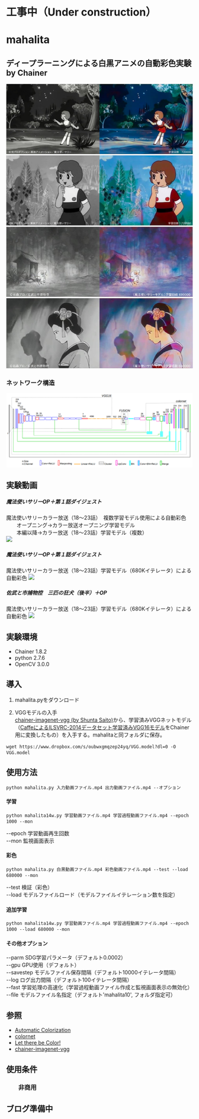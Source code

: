 # 工事中（Under construction）
# mahalita  
## ディープラーニングによる白黒アニメの自動彩色実験　by Chainer  


![代替テキスト](./fig/s01.jpg)
![代替テキスト](./fig/s50.jpg)
![代替テキスト](fig/sb18.jpg)
![代替テキスト](fig/sb17.jpg)

### ネットワーク構造
![代替テキスト](fig/mahalitanet.png)

## 実験動画

#####  魔法使いサリーOP＋第１話ダイジェスト
魔法使いサリーカラー放送（18～23話）　複数学習モデル使用による自動彩色  
　　オープニング→カラー放送オープニング学習モデル  
　　本編以降→カラー放送（18～23話）学習モデル（複数）  
[![](./fig/ys1.jpg)](https://youtu.be/z-HjyQh6nAA)

#####  魔法使いサリーOP＋第１話ダイジェスト
魔法使いサリーカラー放送（18～23話）学習モデル（680Kイテレータ）による自動彩色
[![](./fig/ys2.jpg)](https://youtu.be/V8AjYjXxno0)  

#####  佐武と市捕物控　三匹の狂犬（後半）＋OP  
魔法使いサリーカラー放送（18～23話）学習モデル（680Kイテレータ）による自動彩色
[![](./fig/ys3.jpg)](https://youtu.be/ocU7x-LTvCw)
## 実験環境
* Chainer 1.8.2   
* python 2.7.6
* OpenCV 3.0.0  

## 導入
1. mahalita.pyをダウンロード

2. VGGモデルの入手  
[chainer-imagenet-vgg (by Shunta Saito)](https://github.com/mitmul/chainer-imagenet-vgg)から、学習済みVGGネットモデル（[CaffeによるILSVRC-2014データセット学習済みVGG16モデル](https://gist.github.com/ksimonyan/211839e770f7b538e2d8#file-readme-md)をChainer用に変換したもの）を入手する。mahalitaと同フォルダに保存。  

  ```
 wget https://www.dropbox.com/s/oubwxgmqzep24yq/VGG.model?dl=0 -O VGG.model
 ```

## 使用方法
```
python mahalita.py 入力動画ファイル.mp4 出力動画ファイル.mp4 --オプション
```

#### 学習
```
python mahalita14w.py 学習動画ファイル.mp4 学習過程動画ファイル.mp4 --epoch 1000 --mon
```
 --epoch 学習動画再生回数  
 --mon 監視画面表示

#### 彩色
 ```
 python mahalita.py 白黒動画ファイル.mp4 彩色動画ファイル.mp4 --test --load 680000 --mon
 ```
 --test 検証（彩色）  
 --load モデルファイルロード（モデルファイルイテレーション数を指定）

#### 追加学習
 ```
 python mahalita14w.py 学習動画ファイル.mp4 学習過程動画ファイル.mp4 --epoch 1000 --load 680000 --mon
 ```

#### その他オプション
--parm     SDG学習パラメータ（デフォルト0.0002）  
--gpu      GPU使用（デフォルト）  
--savestep モデルファイル保存間隔（デフォルト10000イテレータ間隔）  
--log      ログ出力間隔（デフォルト100イテレータ間隔）  
--fast     学習処理の高速化（学習過程動画ファイル作成と監視画面表示の無効化）  
--file     モデルファイル名指定（デフォルト'mahalita10', フォルダ指定可）  

## 参照
* [Automatic Colorization](http://tinyclouds.org/colorize/)
* [colornet](https://github.com/pavelgonchar/colornet/blob/master/README.md)  
* [Let there be Color!](http://hi.cs.waseda.ac.jp/~iizuka/projects/colorization/en/)  
* [chainer-imagenet-vgg](https://github.com/mitmul/chainer-imagenet-vgg)

## 使用条件
### 　　非商用
## ブログ準備中
